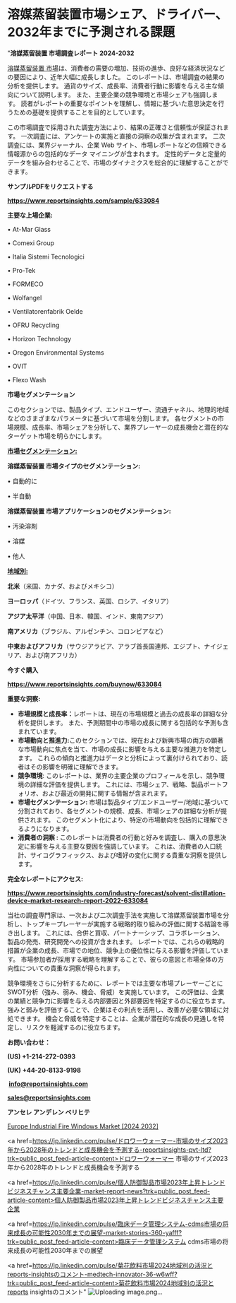 # 溶媒蒸留装置市場シェア、ドライバー、2032年までに予測される課題

 "<strong>溶媒蒸留装置 市場調査レポート 2024-2032</strong>

<a href=https://www.reportsinsights.com/sample/633084>溶媒蒸留装置 市場</a>は、消費者の需要の増加、技術の進歩、良好な経済状況などの要因により、近年大幅に成長しました。 このレポートは、市場調査の結果の分析を提供します。 通貨のサイズ、成長率、消費者行動に影響を与える主な傾向について説明します。 また、主要企業の競争環境と市場シェアも強調します。 読者がレポートの重要なポイントを理解し、情報に基づいた意思決定を行うための基礎を提供することを目的としています。

この市場調査で採用された調査方法により、結果の正確さと信頼性が保証されます。 一次調査には、アンケートの実施と直接の洞察の収集が含まれます。 二次調査には、業界ジャーナル、企業 Web サイト、市場レポートなどの信頼できる情報源からの包括的なデータ マイニングが含まれます。 定性的データと定量的データを組み合わせることで、市場のダイナミクスを総合的に理解することができます。

<strong><b>サンプルPDFをリクエストする</b></strong>

<a href=https://www.reportsinsights.com/sample/633084><strong><u>https://www.reportsinsights.com/sample/633084</u></strong></a>

<strong>主要な上場企業:</strong>

• At-Mar Glass

• Comexi Group

• Italia Sistemi Tecnologici

• Pro-Tek

• FORMECO

• Wolfangel

• Ventilatorenfabrik Oelde

• OFRU Recycling

• Horizon Technology

• Oregon Environmental Systems

• OVIT

• Flexo Wash

<strong>市場セグメンテーション</strong>

このセクションでは、製品タイプ、エンドユーザー、流通チャネル、地理的地域などのさまざまなパラメータに基づいて市場を分割します。 各セグメントの市場規模、成長率、市場シェアを分析して、業界プレーヤーの成長機会と潜在的なターゲット市場を明らかにします。

<strong><u>市場セグメンテーション</u></strong><strong><u>:</u></strong>

<strong>溶媒蒸留装置 市場タイプのセグメンテーション:</strong>

• 自動的に

• 半自動

<strong>溶媒蒸留装置 市場アプリケーションのセグメンテーション:</strong>

• 汚染溶剤

• 溶媒

• 他人

<strong><u>地域別</u></strong><strong><u>:</u></strong>

<strong>北米</strong>（米国、カナダ、およびメキシコ）

<strong>ヨーロッパ</strong>（ドイツ、フランス、英国、ロシア、イタリア）

<strong>アジア太平洋</strong>（中国、日本、韓国、インド、東南アジア）

<strong>南アメリカ</strong>（ブラジル、アルゼンチン、コロンビアなど）

<strong>中東およびアフリカ</strong>（サウジアラビア、アラブ首長国連邦、エジプト、ナイジェリア、および南アフリカ）

<strong>今すぐ購入</strong>

<a href=https://www.reportsinsights.com/buynow/633084><strong><u>https://www.reportsinsights.com/buynow/633084</u></strong></a>

<strong>重要な洞察:</strong>
<ul>
  <li><strong>市場規模と成長率：</strong>レポートは、現在の市場規模と過去の成長率の詳細な分析を提供します。 また、予測期間中の市場の成長に関する包括的な予測も含まれています。</li>
  <li><strong>市場動向と推進力:</strong>このセクションでは、現在および新興市場の両方の顕著な市場動向に焦点を当て、市場の成長に影響を与える主要な推進力を特定します。 これらの傾向と推進力はデータと分析によって裏付けられており、読者はその影響を明確に理解できます。</li>
  <li><strong>競争環境</strong>: このレポートは、業界の主要企業のプロフィールを示し、競争環境の詳細な評価を提供します。 これには、市場シェア、戦略、製品ポートフォリオ、および最近の開発に関する情報が含まれます。</li>
  <li><strong>市場セグメンテーション: </strong>市場は製品タイプ/エンドユーザー/地域に基づいて分割されており、各セグメントの規模、成長、市場シェアの詳細な分析が提供されます。 このセグメント化により、特定の市場動向を包括的に理解できるようになります。</li>
  <li><strong>消費者の洞察 : </strong>このレポートは消費者の行動と好みを調査し、購入の意思決定に影響を与える主要な要因を強調しています。 これは、消費者の人口統計、サイコグラフィックス、および嗜好の変化に関する貴重な洞察を提供します。</li>
</ul>
<strong>完全なレポートにアクセス:</strong>

<a href=https://www.reportsinsights.com/industry-forecast/solvent-distillation-device-market-research-report-2022-633084><strong><u><b>https://www.reportsinsights.com/industry-forecast/solvent-distillation-device-market-research-report-2022-633084</b></u></strong></a>

当社の調査専門家は、一次および二次調査手法を実施して溶媒蒸留装置市場を分析し、トップキープレーヤーが実施する戦略的取り組みの評価に関する結論を導き出します。 これには、合併と買収、パートナーシップ、コラボレーション、製品の発売、研究開発への投資が含まれます。 レポートでは、これらの戦略的措置が企業の成長、市場での地位、競争上の優位性に与える影響を評価しています。 市場参加者が採用する戦略を理解することで、彼らの意図と市場全体の方向性についての貴重な洞察が得られます。

競争環境をさらに分析するために、レポートでは主要な市場プレーヤーごとにSWOT分析（強み、弱み、機会、脅威）を実施しています。 この評価は、企業の業績と競争力に影響を与える内部要因と外部要因を特定するのに役立ちます。 強みと弱みを評価することで、企業はその利点を活用し、改善が必要な領域に対処できます。 機会と脅威を特定することは、企業が潜在的な成長の見通しを特定し、リスクを軽減するのに役立ちます。

<strong>お問い合わせ：</strong>

<strong>(US) +1-214-272-0393</strong>

<strong>(UK) +44-20-8133-9198</strong>

<strong> </strong><a href=info@reportsinsights.com><strong><u>info@reportsinsights.com</u></strong></a>

<a href=sales@reportsinsights.com><strong><u>sales@reportsinsights.com</u></strong></a>

<strong>アンセレ アンデレン ベリヒテ</strong>

<a href=https://www.linkedin.com/pulse/europe-industrial-fire-windows-market-in-depth-analysis-bcwyf/>Europe Industrial Fire Windows Market [2024 2032]</a>

<a href=https://jp.linkedin.com/pulse/ドロワーウォーマー-市場のサイズ2023年から2028年のトレンドと成長機会を予測する-reportsinsights-pvt-ltd?trk=public_post_feed-article-content>ドロワーウォーマー 市場のサイズ2023年から2028年のトレンドと成長機会を予測する</a>

<a href=https://jp.linkedin.com/pulse/個人防御製品市場2023年上昇トレンドビジネスチャンス主要企業-market-report-news?trk=public_post_feed-article-content>個人防御製品市場2023年上昇トレンドビジネスチャンス主要企業</a>

<a href=https://jp.linkedin.com/pulse/臨床データ管理システム-cdms市場の将来成長の可能性2030年までの展望-market-stories-360-yafff?trk=public_post_feed-article-content>臨床データ管理システム cdms市場の将来成長の可能性2030年までの展望</a>

<a href=https://jp.linkedin.com/pulse/菊花飲料市場2024地域別の活況とreports-insightsのコメント-medtech-innovator-36-w6wff?trk=public_post_feed-article-content>菊花飲料市場2024地域別の活況とreports insightsのコメント</a>"
![Uploading image.png…]()
